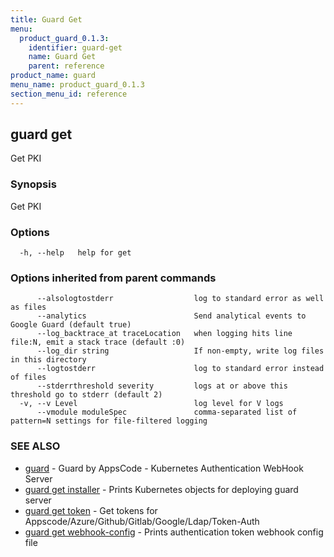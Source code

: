 ```yaml
---
title: Guard Get
menu:
  product_guard_0.1.3:
    identifier: guard-get
    name: Guard Get
    parent: reference
product_name: guard
menu_name: product_guard_0.1.3
section_menu_id: reference
---
```

## guard get

Get PKI

### Synopsis

Get PKI

### Options

```
  -h, --help   help for get
```

### Options inherited from parent commands

```
      --alsologtostderr                  log to standard error as well as files
      --analytics                        Send analytical events to Google Guard (default true)
      --log_backtrace_at traceLocation   when logging hits line file:N, emit a stack trace (default :0)
      --log_dir string                   If non-empty, write log files in this directory
      --logtostderr                      log to standard error instead of files
      --stderrthreshold severity         logs at or above this threshold go to stderr (default 2)
  -v, --v Level                          log level for V logs
      --vmodule moduleSpec               comma-separated list of pattern=N settings for file-filtered logging
```

### SEE ALSO

* [guard](/products/guard/0.1.3/reference/guard)	 - Guard by AppsCode - Kubernetes Authentication WebHook Server
* [guard get installer](/products/guard/0.1.3/reference/guard_get_installer)	 - Prints Kubernetes objects for deploying guard server
* [guard get token](/products/guard/0.1.3/reference/guard_get_token)	 - Get tokens for Appscode/Azure/Github/Gitlab/Google/Ldap/Token-Auth
* [guard get webhook-config](/products/guard/0.1.3/reference/guard_get_webhook-config)	 - Prints authentication token webhook config file

